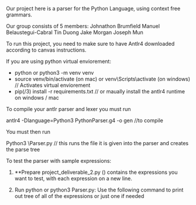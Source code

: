 Our project here is a parser for the Python Language, using context free grammars.

Our group consists of 5 members:
Johnathon Brumfield
Manuel Belaustegui-Cabral
Tin Duong
Jake Morgan
Joseph Mun

To run this project, you need to make sure to have Antlr4 downloaded according to canvas instructions.

If you are using python virtual enviorement:

- python or python3 -m venv venv
- source venv/bin/activate (on mac) or venv\Scripts\activate (on windows) // Activates virtual enviorement
- pip(/3) install -r requirements.txt // or maually install the antlr4 runtime on windows / mac

To compile your antlr parser and lexer you must run

antlr4 -Dlanguage=Python3 PythonParser.g4 -o gen //to compile

You must then run

Python3 \Parser.py // this runs the file it is given into the parser and creates the parse tree

To test the parser with sample expressions:

1. \*\*Prepare project_deliverable_2.py () contains the expressions you want to test, with each expression on a new line.

2. Run python or python3 Parser.py: Use the following command to print out tree of all of the expressions or just one if needed
